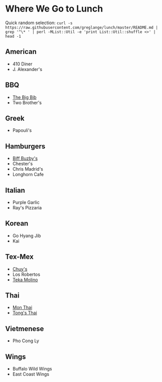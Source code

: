 # Where We Go to Lunch

  Quick random selection: `curl -s https://raw.githubusercontent.com/greglange/lunch/master/README.md | grep '^\* ' | perl -MList::Util -e 'print List::Util::shuffle <>' | head -1`

## American

* 410 Diner
* J. Alexander's

## BBQ

* [The Big Bib](http://thebigbib.com/)
* Two Brother's

## Greek

* Papouli's

## Hamburgers

* [Biff Buzby's](http://www.biffbuzbys.com/)
* Chester's
* Chris Madrid's
* Longhorn Cafe

## Italian

* Purple Garlic
* Ray's Pizzaria

## Korean

* Go Hyang Jib
* Kai

## Tex-Mex

* [Chuy's](https://www.chuys.com/locations/san-antonio/selma)
* Los Robertos
* [Teka Molino](http://tekamolino.com/)

## Thai

* [Mon Thai](http://monsthai.com/)
* [Tong's Thai](https://www.tongsthai.com)

## Vietmenese

* Pho Cong Ly

## Wings

* Buffalo Wild Wings
* East Coast Wings
